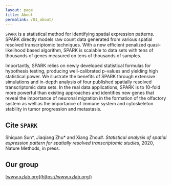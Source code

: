 ```yaml
---
layout: page
title: About
permalink: /01_about/
---
```

`SPARK` is a statistical method for identifying spatial expression patterns. SPARK directly models raw count data generated from various spatial resolved transcriptomic techniques. With a new efficient penalized quasi-likelihood based algorithm, SPARK is scalable to data sets with tens of thousands of genes measured on tens of thousands of samples. 

Importantly, SPARK relies on newly developed statistical formulas for hypothesis testing, producing well-calibrated p-values and yielding high statistical power. We illustrate the benefits of SPARK through extensive simulations and in-depth analysis of four published spatially resolved transcriptomic data sets. In the real data applications, SPARK is to 10-fold more powerful than existing approaches and identifies new genes that reveal the importance of neuronal migration in the formation of the olfactory system as well as the importance of immune system and cytoskeleton stability in tumor progression and metastasis.

Cite `SPARK`
-------------------
Shiquan Sun\*, Jiaqiang Zhu\* and Xiang Zhou\#. *Statistical analysis of spatial expression pattern for spatially resolved transcriptomic studies*, 2020, Nature Methods, in press. 

Our group
-------------------
[www.xzlab.org](https://www.xzlab.org/)
